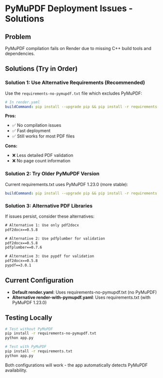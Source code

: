 # PyMuPDF Deployment Issues - Solutions

## Problem

PyMuPDF compilation fails on Render due to missing C++ build tools and dependencies.

## Solutions (Try in Order)

### Solution 1: Use Alternative Requirements (Recommended)

Use the `requirements-no-pymupdf.txt` file which excludes PyMuPDF:

```yaml
# In render.yaml
buildCommand: pip install --upgrade pip && pip install -r requirements-no-pymupdf.txt
```

**Pros:**

-   ✅ No compilation issues
-   ✅ Fast deployment
-   ✅ Still works for most PDF files

**Cons:**

-   ❌ Less detailed PDF validation
-   ❌ No page count information

### Solution 2: Try Older PyMuPDF Version

Current requirements.txt uses PyMuPDF 1.23.0 (more stable):

```yaml
buildCommand: pip install --upgrade pip && pip install -r requirements.txt
```

### Solution 3: Alternative PDF Libraries

If issues persist, consider these alternatives:

```txt
# Alternative 1: Use only pdf2docx
pdf2docx==0.5.8

# Alternative 2: Use pdfplumber for validation
pdf2docx==0.5.8
pdfplumber==0.7.6

# Alternative 3: Use pypdf for validation
pdf2docx==0.5.8
pypdf==3.0.1
```

## Current Configuration

-   **Default render.yaml**: Uses requirements-no-pymupdf.txt (no PyMuPDF)
-   **Alternative render-with-pymupdf.yaml**: Uses requirements.txt (with PyMuPDF 1.23.0)

## Testing Locally

```bash
# Test without PyMuPDF
pip install -r requirements-no-pymupdf.txt
python app.py

# Test with PyMuPDF
pip install -r requirements.txt
python app.py
```

Both configurations will work - the app automatically detects PyMuPDF availability.
